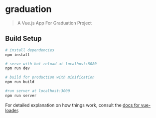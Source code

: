 # graduation

> A Vue.js App For Graduation Project

## Build Setup

``` bash
# install dependencies
npm install

# serve with hot reload at localhost:8080
npm run dev

# build for production with minification
npm run build

#run server at localhost:3000
npm run server
```

For detailed explanation on how things work, consult the [docs for vue-loader](http://vuejs.github.io/vue-loader).
